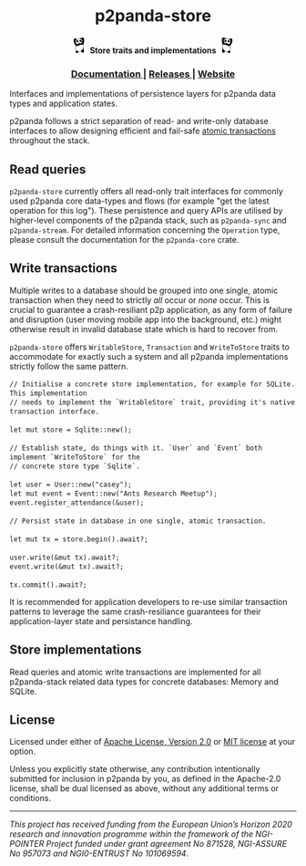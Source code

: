 <h1 align="center">p2panda-store</h1>

<div align="center">
  <img src="https://raw.githubusercontent.com/p2panda/.github/main/assets/panda-left.gif" width="auto" height="30px">
  <strong>Store traits and implementations</strong>
  <img src="https://raw.githubusercontent.com/p2panda/.github/main/assets/panda-right.gif" width="auto" height="30px">
</div>

<div align="center">
  <h3>
    <a href="https://docs.rs/p2panda-store">
      Documentation
    </a>
    <span> | </span>
    <a href="https://github.com/p2panda/p2panda/releases">
      Releases
    </a>
    <span> | </span>
    <a href="https://p2panda.org">
      Website
    </a>
  </h3>
</div>

Interfaces and implementations of persistence layers for p2panda data types and application
states.

p2panda follows a strict separation of read- and write-only database interfaces to allow designing efficient and fail-safe [atomic transactions](https://youtu.be/5ZjhNTM8XU8?feature=shared&t=420) throughout the stack.

## Read queries

`p2panda-store` currently offers all read-only trait interfaces for commonly used p2panda core data-types and flows (for example "get the latest operation for this log"). These persistence and query APIs are utilised by higher-level components of the p2panda stack, such as `p2panda-sync` and `p2panda-stream`. For detailed information concerning the `Operation` type, please consult the documentation for the `p2panda-core` crate.

## Write transactions

Multiple writes to a database should be grouped into one single, atomic transaction when they need to strictly _all_ occur or _none_ occur. This is crucial to guarantee a crash-resiliant p2p application, as any form of failure and disruption (user moving mobile app into the background, etc.) might otherwise result in invalid database state which is hard to recover from.

`p2panda-store` offers `WritableStore`, `Transaction` and `WriteToStore` traits to accommodate for exactly such a system and all p2panda implementations strictly follow the same pattern.

```rust,ignore
// Initialise a concrete store implementation, for example for SQLite. This implementation
// needs to implement the `WritableStore` trait, providing it's native transaction interface.

let mut store = Sqlite::new();

// Establish state, do things with it. `User` and `Event` both implement `WriteToStore` for the
// concrete store type `Sqlite`.

let user = User::new("casey");
let mut event = Event::new("Ants Research Meetup");
event.register_attendance(&user);

// Persist state in database in one single, atomic transaction.

let mut tx = store.begin().await?;

user.write(&mut tx).await?;
event.write(&mut tx).await?;

tx.commit().await?;
```

It is recommended for application developers to re-use similar transaction patterns to leverage the same crash-resiliance guarantees for their application-layer state and persistance handling.

## Store implementations

Read queries and atomic write transactions are implemented for all p2panda-stack related data types for concrete databases: Memory and SQLite.

## License

Licensed under either of [Apache License, Version 2.0] or [MIT license] at your option.

Unless you explicitly state otherwise, any contribution intentionally submitted for inclusion in
p2panda by you, as defined in the Apache-2.0 license, shall be dual licensed as above, without any
additional terms or conditions.

[Apache License, Version 2.0]: https://github.com/p2panda/p2panda/blob/main/LICENSES/Apache-2.0.txt
[MIT license]: https://github.com/p2panda/p2panda/blob/main/LICENSES/MIT.txt

---

*This project has received funding from the European Union’s Horizon 2020
research and innovation programme within the framework of the NGI-POINTER
Project funded under grant agreement No 871528, NGI-ASSURE No 957073 and
NGI0-ENTRUST No 101069594*.

